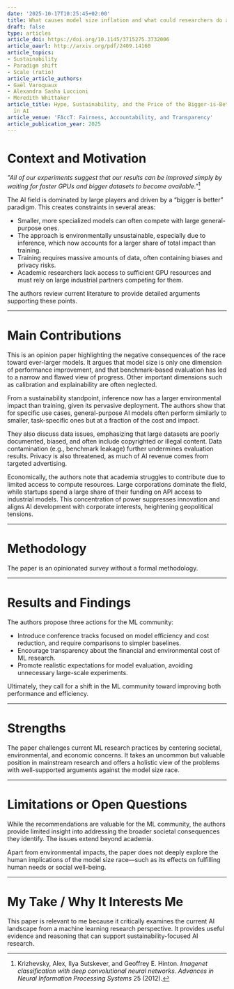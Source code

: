 ```yaml
---
date: '2025-10-17T10:25:45+02:00'
title: What causes model size inflation and what could researchers do about it?
draft: false
type: articles
article_doi: https://doi.org/10.1145/3715275.3732006
article_oaurl: http://arxiv.org/pdf/2409.14160
article_topics:
- Sustainability
- Paradigm shift
- Scale (ratio)
article_article_authors:
- Gaël Varoquaux
- Alexandra Sasha Luccioni
- Meredith Whittaker
article_title: Hype, Sustainability, and the Price of the Bigger-is-Better Paradigm
  in AI
article_venue: 'FAccT: Fairness, Accountability, and Transparency'
article_publication_year: 2025
---
```


# Context and Motivation

*"All of our experiments suggest that our results can be improved simply by waiting for faster GPUs and bigger datasets to become available."*[^alexnet]

[^alexnet]: Krizhevsky, Alex, Ilya Sutskever, and Geoffrey E. Hinton. *Imagenet classification with deep convolutional neural networks.* *Advances in Neural Information Processing Systems* 25 (2012).

The AI field is dominated by large players and driven by a “bigger is better” paradigm. This creates constraints in several areas:
- Smaller, more specialized models can often compete with large general-purpose ones.
- The approach is environmentally unsustainable, especially due to inference, which now accounts for a larger share of total impact than training.
- Training requires massive amounts of data, often containing biases and privacy risks.
- Academic researchers lack access to sufficient GPU resources and must rely on large industrial partners competing for them.

The authors review current literature to provide detailed arguments supporting these points.

---

# Main Contributions

This is an opinion paper highlighting the negative consequences of the race toward ever-larger models. It argues that model size is only one dimension of performance improvement, and that benchmark-based evaluation has led to a narrow and flawed view of progress. Other important dimensions such as calibration and explainability are often neglected.

From a sustainability standpoint, inference now has a larger environmental impact than training, given its pervasive deployment. The authors show that for specific use cases, general-purpose AI models often perform similarly to smaller, task-specific ones but at a fraction of the cost and impact.

They also discuss data issues, emphasizing that large datasets are poorly documented, biased, and often include copyrighted or illegal content. Data contamination (e.g., benchmark leakage) further undermines evaluation results. Privacy is also threatened, as much of AI revenue comes from targeted advertising.

Economically, the authors note that academia struggles to contribute due to limited access to compute resources. Large corporations dominate the field, while startups spend a large share of their funding on API access to industrial models. This concentration of power suppresses innovation and aligns AI development with corporate  interests, heightening geopolitical tensions.

---

# Methodology

The paper is an opinionated survey without a formal methodology.

---

# Results and Findings

The authors propose three actions for the ML community:
- Introduce conference tracks focused on model efficiency and cost reduction, and require comparisons to simpler baselines.
- Encourage transparency about the financial and environmental cost of ML research.
- Promote realistic expectations for model evaluation, avoiding unnecessary large-scale experiments.

Ultimately, they call for a shift in the ML community toward improving both performance and efficiency.

---

# Strengths

The paper challenges current ML research practices by centering societal, environmental, and economic concerns. It takes an uncommon but valuable position in mainstream research and offers a holistic view of the problems with well-supported arguments against the model size race.

---

# Limitations or Open Questions

While the recommendations are valuable for the ML community, the authors provide limited insight into addressing the broader societal consequences they identify. The issues extend beyond academia.

Apart from environmental impacts, the paper does not deeply explore the human implications of the model size race—such as its effects on fulfilling human needs or social well-being.

---

# My Take / Why It Interests Me

This paper is relevant to me because it critically examines the current AI landscape from a machine learning research perspective. It provides useful evidence and reasoning that can support sustainability-focused AI research.
